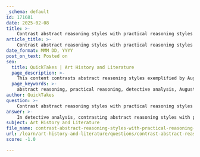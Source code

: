 ```yaml
---
_schema: default
id: 171681
date: 2025-02-08
title: >-
    Contrast abstract reasoning styles with practical reasoning styles in detective analysis.
article_title: >-
    Contrast abstract reasoning styles with practical reasoning styles in detective analysis.
date_format: MMM DD, YYYY
post_on_text: Posted on
seo:
  title: QuickTakes | Art History and Literature
  page_description: >-
    This content contrasts abstract reasoning styles exemplified by Auguste Dupin with practical reasoning styles showcased by Sherlock Holmes in the context of detective analysis, highlighting their distinct approaches to problem-solving and narrative styles.
  page_keywords: >-
    abstract reasoning, practical reasoning, detective analysis, Auguste Dupin, Sherlock Holmes, crime investigation, problem-solving, psychological focus, empirical evidence, narrative style, philosophical approach, deductive reasoning, evidence analysis, literary contrasts
author: QuickTakes
question: >-
    Contrast abstract reasoning styles with practical reasoning styles in detective analysis.
answer: >-
    In detective analysis, contrasting abstract reasoning styles with practical reasoning styles reveals significant differences in how fictional detectives approach problem-solving and crime investigation.\n\n### Abstract Reasoning Styles\n\n1. **Philosophical and Psychological Focus**:\n   - **Auguste Dupin** exemplifies abstract reasoning through his introspective and philosophical approach. He delves into the psychological aspects of crime, seeking to understand the motivations and thought processes of individuals involved. This method often involves retracing the mental steps of others, allowing him to make connections that are not immediately apparent.\n   - Dupin's reasoning is characterized by a focus on the underlying principles of human behavior and thought, which he articulates in a detailed and often abstract manner. His conclusions are drawn from a deep understanding of the human psyche, making his approach more about exploring ideas than applying strict logical rules.\n\n2. **Narrative Style**:\n   - Dupin's narrative style reflects his abstract reasoning. He tends to provide longer, more detailed explanations that mirror natural thought processes. This style not only conveys his reasoning but also serves as a teaching moment for the reader, inviting them to engage with the complexities of the case.\n\n### Practical Reasoning Styles\n\n1. **Scientific and Empirical Focus**:\n   - In contrast, **Sherlock Holmes** employs a practical reasoning style that is heavily grounded in scientific principles and empirical evidence. His deductive reasoning allows him to draw specific conclusions from general premises, often using observable facts and forensic details to solve cases. Holmes's approach is systematic and methodical, relying on a clear logical progression from evidence to conclusion.\n   - Holmes's reasoning is characterized by a focus on societal norms and behaviors, which he analyzes to understand the context of a crime. He often manipulates situations to test his theories, demonstrating a hands-on approach to problem-solving.\n\n2. **Narrative Style**:\n   - Holmes's narrative style is succinct and direct, reflecting his practical reasoning. He presents his conclusions in a straightforward manner, often cutting through the complexities to deliver clear insights. This style appeals to readers who prefer action-oriented storytelling and quick resolutions.\n\n### Summary of Differences\n\n- **Reasoning Focus**:\n  - **Dupin**: Abstract, psychological, and philosophical.\n  - **Holmes**: Practical, scientific, and empirical.\n\n- **Narrative Style**:\n  - **Dupin**: Longer, detailed, and reflective.\n  - **Holmes**: Shorter, direct, and action-oriented.\n\n- **Use of Evidence**:\n  - **Dupin**: Abstract connections and philosophical ideas.\n  - **Holmes**: Physical evidence and manipulation of situations.\n\nIn conclusion, the contrast between abstract and practical reasoning styles in detective analysis highlights the diverse approaches to crime-solving in literature. While Dupin's abstract reasoning invites deeper philosophical engagement, Holmes's practical reasoning emphasizes empirical evidence and logical deduction, each offering unique insights into the detective genre.
subject: Art History and Literature
file_name: contrast-abstract-reasoning-styles-with-practical-reasoning-styles-in-detective-analysis.md
url: /learn/art-history-and-literature/questions/contrast-abstract-reasoning-styles-with-practical-reasoning-styles-in-detective-analysis
score: -1.0

---
```


&nbsp;